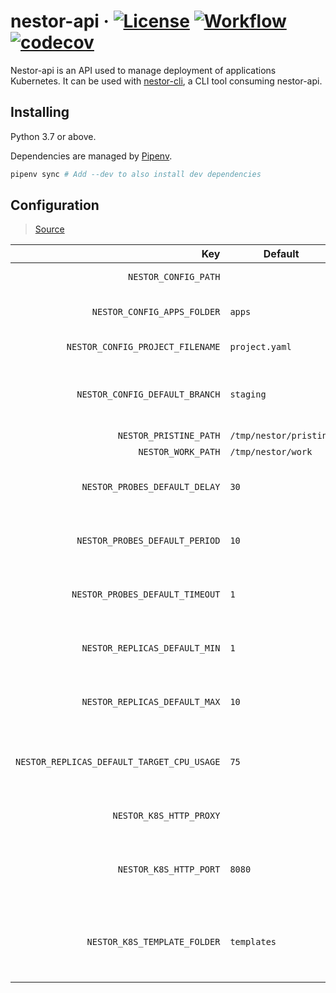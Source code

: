 # nestor-api · [![License](https://img.shields.io/badge/License-Apache%202.0-blue.svg)](https://github.com/ChauffeurPrive/nestor-api/blob/master/LICENSE) [![Workflow](https://github.com/ChauffeurPrive/nestor-api/workflows/ci/badge.svg?branch=master)](https://github.com/ChauffeurPrive/nestor-api/actions?query=workflow%3Aci+branch%3Amaster) [![codecov](https://codecov.io/gh/ChauffeurPrive/nestor-api/branch/master/graph/badge.svg)](https://codecov.io/gh/ChauffeurPrive/nestor-api)

Nestor-api is an API used to manage deployment of applications Kubernetes. It can be used with [nestor-cli](https://github.com/ChauffeurPrive/nestor-cli), a CLI tool consuming nestor-api.

## Installing

Python 3.7 or above.

Dependencies are managed by [Pipenv](https://github.com/pypa/pipenv).

```bash
pipenv sync # Add --dev to also install dev dependencies
```

## Configuration

> [Source](./nestor_api/config/config.py)

|                                        Key | Default                | Unit       | Comment                                                     |
| -----------------------------------------: | ---------------------- | ---------- | ----------------------------------------------------------- |
|                       `NESTOR_CONFIG_PATH` |                        |            | Configuration path                                          |
|                `NESTOR_CONFIG_APPS_FOLDER` | `apps`                 |            | The application config folder                               |
|           `NESTOR_CONFIG_PROJECT_FILENAME` | `project.yaml`         |            | The project config file                                     |
|             `NESTOR_CONFIG_DEFAULT_BRANCH` | `staging`              |            | The branch to use by default when reading the configuration |
|                     `NESTOR_PRISTINE_PATH` | `/tmp/nestor/pristine` |            | Pristine path                                               |
|                         `NESTOR_WORK_PATH` | `/tmp/nestor/work`     |            | Work path                                                   |
|              `NESTOR_PROBES_DEFAULT_DELAY` | `30`                   | `seconds`  | Default delay for probes if not configured                  |
|             `NESTOR_PROBES_DEFAULT_PERIOD` | `10`                   | `seconds`  | Default period for probes if not configured                 |
|            `NESTOR_PROBES_DEFAULT_TIMEOUT` | `1`                    | `seconds`  | Default timeout for probes if not configured                |
|              `NESTOR_REPLICAS_DEFAULT_MIN` | `1`                    | `replicas` | Default minimum number of replicas                          |
|              `NESTOR_REPLICAS_DEFAULT_MAX` | `10`                   | `replicas` | Default maximum number of replicas                          |
| `NESTOR_REPLICAS_DEFAULT_TARGET_CPU_USAGE` | `75`                   | `%`        | Default target cpu usage that will trigger an autoscaling   |
|                    `NESTOR_K8S_HTTP_PROXY` |                        |            | The kubernetes HTTP_PROXY                                   |
|                     `NESTOR_K8S_HTTP_PORT` | `8080`                 |            | The port on which the k8s services will be exposed          |
|               `NESTOR_K8S_TEMPLATE_FOLDER` | `templates`            |            | The subfolder in which the k8s templates are stored         |
